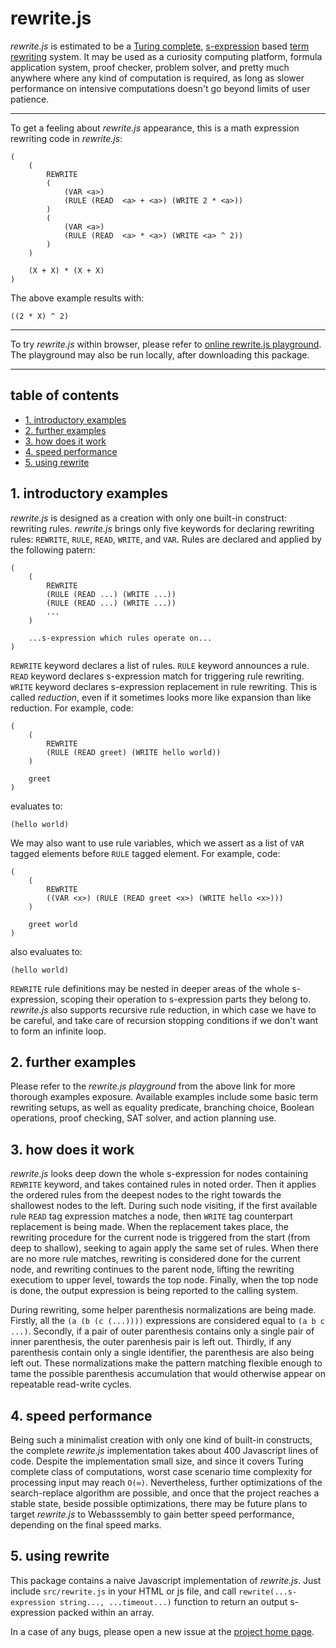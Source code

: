 # rewrite.js

*rewrite.js* is estimated to be a [Turing complete](https://en.wikipedia.org/wiki/Turing_completeness), [s-expression](https://en.wikipedia.org/wiki/S-expression) based [term rewriting](https://en.wikipedia.org/wiki/Rewriting) system. It may be used as a curiosity computing platform, formula application system, proof checker, problem solver, and pretty much anywhere where any kind of computation is required, as long as slower performance on intensive computations doesn't go beyond limits of user patience.

---

To get a feeling about *rewrite.js* appearance, this is a math expression rewriting code in *rewrite.js*:

    (
        (
            REWRITE
            (
                (VAR <a>)
                (RULE (READ  <a> + <a>) (WRITE 2 * <a>))
            )
            (
                (VAR <a>)
                (RULE (READ  <a> * <a>) (WRITE <a> ^ 2))
            )
        )

        (X + X) * (X + X)
    )

The above example results with:

    ((2 * X) ^ 2)

---

To try *rewrite.js* within browser, please refer to [online rewrite.js playground](https://contrast-zone.github.io/rewrite.js/playground/index.html). The playground may also be run locally, after downloading this package.

---

## table of contents

- [1. introductory examples](#1-introductory-examples)
- [2. further examples](#2-further-examples)
- [3. how does it work](#3-how-does-it-work)
- [4. speed performance](#4-speed-performance)
- [5. using rewrite](#5-using-rewrite)

## 1. introductory examples

*rewrite.js* is designed as a creation with only one built-in construct: rewriting rules. *rewrite.js* brings only five keywords for declaring rewriting rules: `REWRITE`, `RULE`, `READ`, `WRITE`, and `VAR`. Rules are declared and applied by the following patern:

    (
        (
            REWRITE
            (RULE (READ ...) (WRITE ...))
            (RULE (READ ...) (WRITE ...))
            ...
        )
        
        ...s-expression which rules operate on...
    )

`REWRITE` keyword declares a list of rules. `RULE` keyword announces a rule. `READ` keyword declares s-expression match for triggering rule rewriting. `WRITE` keyword declares s-expression replacement in rule rewriting. This is called *reduction*, even if it sometimes looks more like expansion than like reduction. For example, code:

    (
        (
            REWRITE
            (RULE (READ greet) (WRITE hello world))
        )
        
        greet
    )

evaluates to:

    (hello world)

We may also want to use rule variables, which we assert as a list of `VAR` tagged elements before `RULE` tagged element. For example, code:

    (
        (
            REWRITE
            ((VAR <x>) (RULE (READ greet <x>) (WRITE hello <x>)))
        )
        
        greet world
    )

also evaluates to:

    (hello world)

`REWRITE` rule definitions may be nested in deeper areas of the whole s-expression, scoping their operation to s-expression parts they belong to. *rewrite.js* also supports recursive rule reduction, in which case we have to be careful, and take care of recursion stopping conditions if we don't want to form an infinite loop.

## 2. further examples

Please refer to the *rewrite.js playground* from the above link for more thorough examples exposure. Available examples include some basic term rewriting setups, as well as equality predicate, branching choice, Boolean operations, proof checking, SAT solver, and action planning use.

## 3. how does it work

*rewrite.js* looks deep down the whole s-expression for nodes containing `REWRITE` keyword, and takes contained rules in noted order. Then it applies the ordered rules from the deepest nodes to the right towards the shallowest nodes to the left. During such node visiting, if the first available rule `READ` tag expression matches a node, then `WRITE` tag counterpart replacement is being made. When the replacement takes place, the rewriting procedure for the current node is triggered from the start (from deep to shallow), seeking to again apply the same set of rules. When there are no more rule matches, rewriting is considered done for the current node, and rewriting continues to the parent node, lifting the rewriting executiom to upper level, towards the top node. Finally, when the top node is done, the output expression is being reported to the calling system.

During rewriting, some helper parenthesis normalizations are being made. Firstly, all the `(a (b (c (...))))` expressions are considered equal to `(a b c ...)`. Secondly, if a pair of outer parenthesis contains only a single pair of inner parenthesis, the outer parenhesis pair is left out. Thirdly, if any parenthesis contain only a single identifier, the parenthesis are also being left out. These normalizations make the pattern matching flexible enough to tame the possible parenthesis accumulation that would otherwise appear on repeatable read-write cycles.

## 4. speed performance

Being such a minimalist creation with only one kind of built-in constructs, the complete *rewrite.js* implementation takes about 400 Javascript lines of code. Despite the implementation small size, and since it covers Turing complete class of computations, worst case scenario time complexity for processing input may reach `O(∞)`. Nevertheless, further optimizations of the search-replace algorithm are possible, and once that the project reaches a stable state, beside possible optimizations, there may be future plans to target *rewrite.js* to Webasssembly to gain better speed performance, depending on the final speed marks.

## 5. using rewrite

This package contains a naive Javascript implementation of *rewrite.js*. Just include `src/rewrite.js` in your HTML or js file, and call `rewrite(...s-expression string..., ...timeout...)` function to return an output s-expression packed within an array.

In a case of any bugs, please open a new issue at the [project home page](https://github.com/contrast-zone/rewrite.js).

